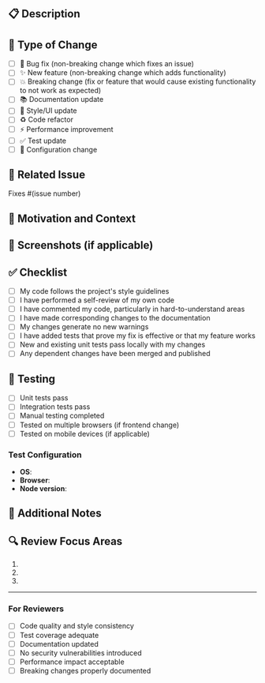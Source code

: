 ## 📋 Description

<!-- Provide a brief description of the changes in this PR -->

## 🎯 Type of Change

<!-- Mark the relevant option with an "x" -->

- [ ] 🐛 Bug fix (non-breaking change which fixes an issue)
- [ ] ✨ New feature (non-breaking change which adds functionality)
- [ ] 💥 Breaking change (fix or feature that would cause existing functionality to not work as expected)
- [ ] 📚 Documentation update
- [ ] 🎨 Style/UI update
- [ ] ♻️ Code refactor
- [ ] ⚡ Performance improvement
- [ ] ✅ Test update
- [ ] 🔧 Configuration change

## 🔗 Related Issue

<!-- Link to the issue this PR addresses -->

Fixes #(issue number)

## 💭 Motivation and Context

<!-- Why is this change required? What problem does it solve? -->

## 📸 Screenshots (if applicable)

<!-- Add screenshots to help explain your changes -->

## ✅ Checklist

<!-- Mark completed items with an "x" -->

- [ ] My code follows the project's style guidelines
- [ ] I have performed a self-review of my own code
- [ ] I have commented my code, particularly in hard-to-understand areas
- [ ] I have made corresponding changes to the documentation
- [ ] My changes generate no new warnings
- [ ] I have added tests that prove my fix is effective or that my feature works
- [ ] New and existing unit tests pass locally with my changes
- [ ] Any dependent changes have been merged and published

## 🧪 Testing

<!-- Describe the tests you ran to verify your changes -->

- [ ] Unit tests pass
- [ ] Integration tests pass
- [ ] Manual testing completed
- [ ] Tested on multiple browsers (if frontend change)
- [ ] Tested on mobile devices (if applicable)

### Test Configuration

- **OS**:
- **Browser**:
- **Node version**:

## 📝 Additional Notes

<!-- Add any additional notes, concerns, or discussion points -->

## 🔍 Review Focus Areas

<!-- Help reviewers by pointing out specific areas that need attention -->

1.
2.
3.

---

### For Reviewers

- [ ] Code quality and style consistency
- [ ] Test coverage adequate
- [ ] Documentation updated
- [ ] No security vulnerabilities introduced
- [ ] Performance impact acceptable
- [ ] Breaking changes properly documented
